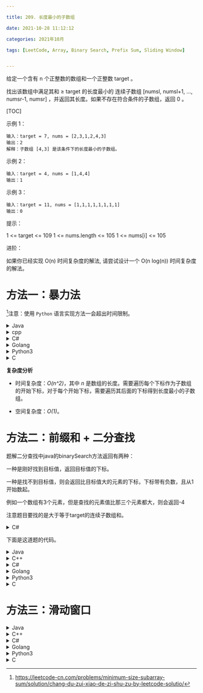 ```yaml
---

title: 209. 长度最小的子数组

date: 2021-10-28 11:12:12

categories: 2021年10月

tags: [LeetCode, Array, Binary Search, Prefix Sum, Sliding Window]


---
```



给定一个含有 n 个正整数的数组和一个正整数 target 。

找出该数组中满足其和 ≥ target 的长度最小的 连续子数组 [numsl, numsl+1, ..., numsr-1, numsr] ，并返回其长度。如果不存在符合条件的子数组，返回 0 。


<!-- more -->

[TOC]

 

示例 1：

    输入：target = 7, nums = [2,3,1,2,4,3]
    输出：2
    解释：子数组 [4,3] 是该条件下的长度最小的子数组。
示例 2：

    输入：target = 4, nums = [1,4,4]
    输出：1
示例 3：
    
    输入：target = 11, nums = [1,1,1,1,1,1,1,1]
    输出：0
 

提示：

1 <= target <= 109
1 <= nums.length <= 105
1 <= nums[i] <= 105
 

进阶：

如果你已经实现 O(n) 时间复杂度的解法, 请尝试设计一个 O(n log(n)) 时间复杂度的解法。

# 方法一：暴力法



[^1]注意：使用 `Python` 语言实现方法一会超出时间限制。


<details>
    <summary>Java</summary>
    
```Java [sol1-Java]
class Solution {
    public int minSubArrayLen(int s, int[] nums) {
        int n = nums.length;
        if (n == 0) {
            return 0;
        }
        int ans = Integer.MAX_VALUE;
        for (int i = 0; i < n; i++) {
            int sum = 0;
            for (int j = i; j < n; j++) {
                sum += nums[j];
                if (sum >= s) {
                    ans = Math.min(ans, j - i + 1);
                    break;
                }
            }
        }
        return ans == Integer.MAX_VALUE ? 0 : ans;
    }
}
```

</details>
<details>
    <summary>cpp</summary>
    
```C++ [sol1-C++]
class Solution {
public:
    int minSubArrayLen(int s, vector<int>& nums) {
        int n = nums.size();
        if (n == 0) {
            return 0;
        }
        int ans = INT_MAX;
        for (int i = 0; i < n; i++) {
            int sum = 0;
            for (int j = i; j < n; j++) {
                sum += nums[j];
                if (sum >= s) {
                    ans = min(ans, j - i + 1);
                    break;
                }
            }
        }
        return ans == INT_MAX ? 0 : ans;
    }
};
```

</details>
<details>
    <summary>C#</summary>
    
```csharp [sol1-C#]
public class Solution {
    public int MinSubArrayLen(int s, int[] nums) 
    {
        int n = nums.Length;
        if (n == 0) 
        {
            return 0;
        }

        int ans = int.MaxValue;
        for (int i = 0; i < n; ++i) 
        {
            int sum = 0;
            for (int j = i; j < n; ++j) 
            {
                sum += nums[j];
                if (sum >= s)
                {
                    ans = Math.Min(ans, j - i + 1);
                    break;
                }
            }
        }

        return ans == int.MaxValue ? 0 : ans;
    }
}
```

</details>
<details>
    <summary>Golang</summary>
    
```golang [sol1-Golang]
func minSubArrayLen(s int, nums []int) int {
    n := len(nums)
    if n == 0 {
        return 0
    }
    ans := math.MaxInt32
    for i := 0; i < n; i++ {
        sum := 0
        for j := i; j < n; j++ {
            sum += nums[j]
            if sum >= s {
                ans = min(ans, j - i + 1)
                break
            }
        }
    }
    if ans == math.MaxInt32 {
        return 0
    }
    return ans
}

func min(x, y int) int {
    if x < y {
        return x
    }
    return y
}
```

</details>
<details>
    <summary>Python3</summary>
    
```Python [sol1-Python3]
class Solution:
    def minSubArrayLen(self, s: int, nums: List[int]) -> int:
        if not nums:
            return 0
        
        n = len(nums)
        ans = n + 1
        for i in range(n):
            total = 0
            for j in range(i, n):
                total += nums[j]
                if total >= s:
                    ans = min(ans, j - i + 1)
                    break
        
        return 0 if ans == n + 1 else ans
```


</details>
<details>
    <summary>C</summary>
    
```C [sol1-C]
int minSubArrayLen(int s, int* nums, int numsSize) {
    if (numsSize == 0) {
        return 0;
    }
    int ans = INT_MAX;
    for (int i = 0; i < numsSize; i++) {
        int sum = 0;
        for (int j = i; j < numsSize; j++) {
            sum += nums[j];
            if (sum >= s) {
                ans = fmin(ans, j - i + 1);
                break;
            }
        }
    }
    return ans == INT_MAX ? 0 : ans;
}
```
</details>

**复杂度分析**

- 时间复杂度：*O(n^2)*，其中 *n* 是数组的长度。需要遍历每个下标作为子数组的开始下标，对于每个开始下标，需要遍历其后面的下标得到长度最小的子数组。

- 空间复杂度：*O(1)*。

# 方法二：前缀和 + 二分查找

题解二分查找中java的binarySearch方法返回有两种：

一种是刚好找到目标值，返回目标值的下标。

一种是找不到目标值，则会返回比目标值大的元素的下标，下标带有负数，且从1开始数起。

例如一个数组有3个元素，但是查找的元素值比那三个元素都大，则会返回-4

注意题目要找的是大于等于target的连续子数组和。

<details>
    <summary>C#</summary>
    
```csharp [lowerbound-C#]
private int LowerBound(int[] a, int l, int r, int target) 
{
    int mid = -1, originL = l, originR = r;
    while (l < r) 
    {
        mid = (l + r) >> 1;
        if (a[mid] < target) l = mid + 1;
        else r = mid;
    } 

    return (a[l] >= target) ? l : -1;
}
```

</details>

下面是这道题的代码。

<details>
    <summary>Java</summary>
    
```Java [sol2-Java]
class Solution {
    public int minSubArrayLen(int s, int[] nums) {
        int n = nums.length;
        if (n == 0) {
            return 0;
        }
        int ans = Integer.MAX_VALUE;
        int[] sums = new int[n + 1]; 
        // 为了方便计算，令 size = n + 1 
        // sums[0] = 0 意味着前 0 个元素的前缀和为 0
        // sums[1] = A[0] 前 1 个元素的前缀和为 A[0]
        // 以此类推
        for (int i = 1; i <= n; i++) {
            sums[i] = sums[i - 1] + nums[i - 1];
        }
        for (int i = 1; i <= n; i++) {
            int target = s + sums[i - 1];
            int bound = Arrays.binarySearch(sums, target);
            //找不到目标值，则会返回比目标值大的元素的下标，下标带有负数，且从1开始数起
            if (bound < 0) {
                bound = -bound - 1;
            }
            if (bound <= n) {
                ans = Math.min(ans, bound - (i - 1));
            }
        }
        return ans == Integer.MAX_VALUE ? 0 : ans;
    }
}
```

</details>
<details>
    <summary>C++</summary>
    
```C++ [sol2-C++]
class Solution {
public:
    int minSubArrayLen(int s, vector<int>& nums) {
        int n = nums.size();
        if (n == 0) {
            return 0;
        }
        int ans = INT_MAX;
        vector<int> sums(n + 1, 0); 
        // 为了方便计算，令 size = n + 1 
        // sums[0] = 0 意味着前 0 个元素的前缀和为 0
        // sums[1] = A[0] 前 1 个元素的前缀和为 A[0]
        // 以此类推
        for (int i = 1; i <= n; i++) {
            sums[i] = sums[i - 1] + nums[i - 1];
        }
        for (int i = 1; i <= n; i++) {
            int target = s + sums[i - 1];
            auto bound = lower_bound(sums.begin(), sums.end(), target);
            if (bound != sums.end()) {
                ans = min(ans, static_cast<int>((bound - sums.begin()) - (i - 1)));
            }
        }
        return ans == INT_MAX ? 0 : ans;
    }
};
```

</details>
<details>
    <summary>C#</summary>
    
```csharp [sol2-C#]
public class Solution {
    private int LowerBound(int[] a, int l, int r, int target) 
    {
        int mid = -1, originL = l, originR = r;
        while (l < r) 
        {
            mid = (l + r) >> 1;
            if (a[mid] < target) l = mid + 1;
            else r = mid;
        } 

        return (a[l] >= target) ? l : -1;
    }

    public int MinSubArrayLen(int s, int[] nums) 
    {
        int n = nums.Length;
        if (n == 0) 
        {
            return 0;
        }

        int ans = int.MaxValue;
        int[] sums = new int[n + 1]; 
        // 为了方便计算，令 size = n + 1 
        // sums[0] = 0 意味着前 0 个元素的前缀和为 0
        // sums[1] = A[0] 前 1 个元素的前缀和为 A[0]
        // 以此类推
        for (int i = 1; i <= n; ++i) 
        {
            sums[i] = sums[i - 1] + nums[i - 1];
        }

        for (int i = 1; i <= n; ++i) 
        {
            int target = s + sums[i - 1];
            int bound = LowerBound(sums, i, n, target);
            if (bound != -1)
            {
                ans = Math.Min(ans, bound - i + 1);
            }
        }

        return ans == int.MaxValue ? 0 : ans;
    }
}
```
</details>
<details>
    <summary>Golang</summary>
    
```golang [sol2-Golang]
func minSubArrayLen(s int, nums []int) int {
    n := len(nums)
    if n == 0 {
        return 0
    }
    ans := math.MaxInt32
    sums := make([]int, n + 1)
    // 为了方便计算，令 size = n + 1 
    // sums[0] = 0 意味着前 0 个元素的前缀和为 0
    // sums[1] = A[0] 前 1 个元素的前缀和为 A[0]
    // 以此类推
    for i := 1; i <= n; i++ {
        sums[i] = sums[i - 1] + nums[i - 1]
    }
    for i := 1; i <= n; i++ {
        target := s + sums[i-1]
        bound := sort.SearchInts(sums, target)
        if bound < 0 {
            bound = -bound - 1
        }
        if bound <= n {
            ans = min(ans, bound - (i - 1))
        }
    }
    if ans == math.MaxInt32 {
        return 0
    }
    return ans
}

func min(x, y int) int {
    if x < y {
        return x
    }
    return y
}
```
</details>
<details>
    <summary>Python3</summary>
    
```Python [sol2-Python3]
class Solution:
    def minSubArrayLen(self, s: int, nums: List[int]) -> int:
        if not nums:
            return 0
        
        n = len(nums)
        ans = n + 1
        sums = [0]
        for i in range(n):
            sums.append(sums[-1] + nums[i])
        
        for i in range(1, n + 1):
            target = s + sums[i - 1]
            bound = bisect.bisect_left(sums, target)
            if bound != len(sums):
                ans = min(ans, bound - (i - 1))
        
        return 0 if ans == n + 1 else ans
```
</details>
<details>
    <summary>C</summary>
    
```C [sol2-C]
int lower_bound(int *a, int l, int r, int q) {
    if (a[r] < q) return -1;
    while (l < r) {
        int mid = (l + r) >> 1;
        if (a[mid] >= q) {
            r = mid;
        } else {
            l = mid + 1;
        }
    }
    return l;
}
int minSubArrayLen(int s, int *nums, int numsSize) {
    if (numsSize == 0) {
        return 0;
    }
    int ans = INT_MAX;
    int *sums = (int *)malloc(sizeof(int) * (numsSize + 1));
    // 为了方便计算，令 size = n + 1
    // sums[0] = 0 意味着前 0 个元素的前缀和为 0
    // sums[1] = A[0] 前 1 个元素的前缀和为 A[0]
    // 以此类推
    for (int i = 1; i <= numsSize; i++) {
        sums[i] = sums[i - 1] + nums[i - 1];
    }
    for (int i = 1; i <= numsSize; i++) {
        int target = s + sums[i - 1];
        int bound = lower_bound(sums, 1, numsSize, target);
        if (bound != -1) {
            ans = fmin(ans, bound - (i - 1));
        }
    }
    return ans == INT_MAX ? 0 : ans;
}
```

</details>

# 方法三：滑动窗口

<details>
    <summary>Java</summary>
    
```Java [sol3-Java]
class Solution {
    public int minSubArrayLen(int s, int[] nums) {
        int n = nums.length;
        if (n == 0) {
            return 0;
        }
        int ans = Integer.MAX_VALUE;
        int start = 0, end = 0;
        int sum = 0;
        while (end < n) {
            sum += nums[end];
            while (sum >= s) {
                ans = Math.min(ans, end - start + 1);
                sum -= nums[start];
                start++;
            }
            end++;
        }
        return ans == Integer.MAX_VALUE ? 0 : ans;
    }
}
```

</details>
<details>
    <summary>C++</summary>
    
```C++ [sol3-C++]
class Solution {
public:
    int minSubArrayLen(int s, vector<int>& nums) {
        int n = nums.size();
        if (n == 0) {
            return 0;
        }
        int ans = INT_MAX;
        int start = 0, end = 0;
        int sum = 0;
        while (end < n) {
            sum += nums[end];
            while (sum >= s) {
                ans = min(ans, end - start + 1);
                sum -= nums[start];
                start++;
            }
            end++;
        }
        return ans == INT_MAX ? 0 : ans;
    }
};
```

</details>
<details>
    <summary>C#</summary>
    
```csharp [sol3-C#]
public class Solution {
    public int MinSubArrayLen(int s, int[] nums) 
    {
        int n = nums.Length;
        if (n == 0) 
        {
            return 0;
        }

        int ans = int.MaxValue;
        int start = 0, end = 0;
        int sum = 0;
        while (end < n) 
        {
            sum += nums[end];
            while (sum >= s) 
            {
                ans = Math.Min(ans, end - start + 1);
                sum -= nums[start];
                ++start;
            }
            
            ++end;
        }

        return ans == int.MaxValue ? 0 : ans;
    }
}
```

</details>
<details>
    <summary>Golang</summary>
    
```golang [sol3-Golang]
func minSubArrayLen(s int, nums []int) int {
    n := len(nums)
    if n == 0 {
        return 0
    }
    ans := math.MaxInt32
    start, end := 0, 0
    sum := 0
    for end < n {
        sum += nums[end]
        for sum >= s {
            ans = min(ans, end - start + 1)
            sum -= nums[start]
            start++
        }
        end++
    }
    if ans == math.MaxInt32 {
        return 0
    }
    return ans
}

func min(x, y int) int {
    if x < y {
        return x
    }
    return y
}
```

</details>
<details>
    <summary>Python3</summary>
    
```Python [sol3-Python3]
class Solution:
    def minSubArrayLen(self, s: int, nums: List[int]) -> int:
        if not nums:
            return 0
        
        n = len(nums)
        ans = n + 1
        start, end = 0, 0
        total = 0
        while end < n:
            total += nums[end]
            while total >= s:
                ans = min(ans, end - start + 1)
                total -= nums[start]
                start += 1
            end += 1
        
        return 0 if ans == n + 1 else ans
```

</details>
<details>
    <summary>C</summary>
    
```C [sol3-C]
int minSubArrayLen(int s, int *nums, int numsSize) {
    if (numsSize == 0) {
        return 0;
    }
    int ans = INT_MAX;
    int start = 0, end = 0;
    int sum = 0;
    while (end < numsSize) {
        sum += nums[end];
        while (sum >= s) {
            ans = fmin(ans, end - start + 1);
            sum -= nums[start];
            start++;
        }
        end++;
    }
    return ans == INT_MAX ? 0 : ans;
}
```

</details>

[^1]:https://leetcode-cn.com/problems/minimum-size-subarray-sum/solution/chang-du-zui-xiao-de-zi-shu-zu-by-leetcode-solutio/